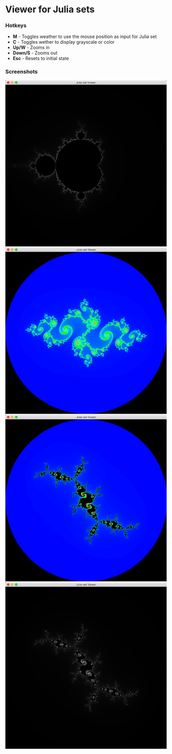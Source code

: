 # Viewer for Julia sets
### Hotkeys
- **M** - Toggles weather to use the mouse position as input for Julia set
- **C** - Toggles wether to display grayscale or color
- **Up/W** - Zooms in
- **Down/S** - Zooms out
- **Esc** - Resets to initial state

### Screenshots
![](./screenshot1.png)
![](./screenshot2.png)
![](./screenshot3.png)
![](./screenshot4.png)
